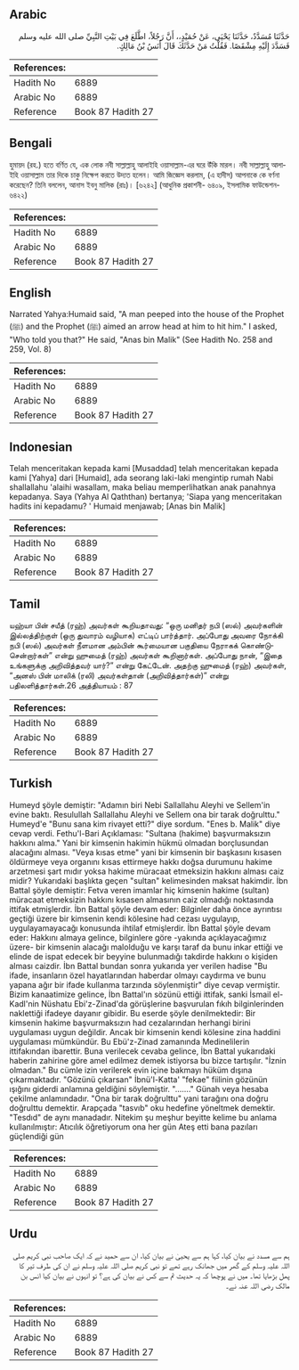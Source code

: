 ## Arabic


<div dir="rtl" lang="ar" style={{fontSize:'larger',backgroundColor:'#f8f9fa',padding:20}}>
حَدَّثَنَا مُسَدَّدٌ، حَدَّثَنَا يَحْيَى، عَنْ حُمَيْدٍ،، أَنَّ رَجُلاً، اطَّلَعَ فِي بَيْتِ النَّبِيِّ صلى الله عليه وسلم فَسَدَّدَ إِلَيْهِ مِشْقَصًا‏.‏ فَقُلْتُ مَنْ حَدَّثَكَ قَالَ أَنَسُ بْنُ مَالِكٍ‏.‏
</div>
<div style={{backgroundColor:'#f8f9fa',padding:20, marginBottom: 10}}><table> <thead> <tr> <th>References:</th> <th></th> </tr> </thead> <tbody><tr><td>Hadith No</td><td>6889</td></tr><tr><td>Arabic No</td><td>6889</td></tr><tr><td>Reference</td><td>Book 87 Hadith 27</td></tr></tbody></table></div>

## Bengali


<div dir="ltr" lang="bn" style={{fontSize:'larger',backgroundColor:'#f8f9fa',padding:20}}>
হুমায়দ (রহ.) হতে বর্ণিত যে, এক লোক নবী সাল্লাল্লাহু আলাইহি ওয়াসাল্লাম-এর ঘরে উঁকি মারল। নবী সাল্লাল্লাহু আলাইহি ওয়াসাল্লাম তার দিকে চাকু নিক্ষেপ করতে উদ্যত হলেন। আমি জিজ্ঞেস করলাম, (এ হাদীস) আপনাকে কে বর্ণনা করেছেন? তিনি বললেন, আনাস ইবনু মালিক (রাঃ)। [৬২৪২] (আধুনিক প্রকাশনী- ৬৪০৯, ইসলামিক ফাউন্ডেশন- ৬৪২২)
</div>
<div style={{backgroundColor:'#f8f9fa',padding:20, marginBottom: 10}}><table> <thead> <tr> <th>References:</th> <th></th> </tr> </thead> <tbody><tr><td>Hadith No</td><td>6889</td></tr><tr><td>Arabic No</td><td>6889</td></tr><tr><td>Reference</td><td>Book 87 Hadith 27</td></tr></tbody></table></div>

## English


<div dir="ltr" lang="en" style={{fontSize:'larger',backgroundColor:'#f8f9fa',padding:20}}>
Narrated Yahya:Humaid said, "A man peeped into the house of the Prophet (ﷺ) and the Prophet (ﷺ) aimed an arrow head at him to hit him." I asked, "Who told you that?" He said, "Anas bin Malik" (See Hadith No. 258 and 259, Vol. 8)
</div>
<div style={{backgroundColor:'#f8f9fa',padding:20, marginBottom: 10}}><table> <thead> <tr> <th>References:</th> <th></th> </tr> </thead> <tbody><tr><td>Hadith No</td><td>6889</td></tr><tr><td>Arabic No</td><td>6889</td></tr><tr><td>Reference</td><td>Book 87 Hadith 27</td></tr></tbody></table></div>

## Indonesian


<div dir="ltr" lang="id" style={{fontSize:'larger',backgroundColor:'#f8f9fa',padding:20}}>
Telah menceritakan kepada kami [Musaddad] telah menceritakan kepada kami [Yahya] dari [Humaid], ada seorang laki-laki mengintip rumah Nabi shallallahu 'alaihi wasallam, maka beliau memperlihatkan anak panahnya kepadanya. Saya (Yahya Al Qaththan) bertanya; 'Siapa yang menceritakan hadits ini kepadamu? ' Humaid menjawab; [Anas bin Malik]
</div>
<div style={{backgroundColor:'#f8f9fa',padding:20, marginBottom: 10}}><table> <thead> <tr> <th>References:</th> <th></th> </tr> </thead> <tbody><tr><td>Hadith No</td><td>6889</td></tr><tr><td>Arabic No</td><td>6889</td></tr><tr><td>Reference</td><td>Book 87 Hadith 27</td></tr></tbody></table></div>

## Tamil


<div dir="ltr" lang="ta" style={{fontSize:'larger',backgroundColor:'#f8f9fa',padding:20}}>
யஹ்யா பின் சயீத் (ரஹ்) அவர்கள் கூறியதாவது: “ஒரு மனிதர் நபி (ஸல்) அவர்களின் இல்லத்திற்குள் (ஒரு துவாரம் வழியாக) எட்டிப் பார்த்தார். அப்போது அவரை நோக்கி நபி (ஸல்) அவர்கள் நீளமான அம்பின் கூர்மையான பகுதியை நேராகக் கொண்டுசென்றார்கள்” என்று ஹுமைத் (ரஹ்) அவர்கள் கூறினார்கள். அப்போது நான், “இதை உங்களுக்கு அறிவித்தவர் யார்?” என்று கேட்டேன். அதற்கு ஹுமைத் (ரஹ்) அவர்கள், “அனஸ் பின் மாலிக் (ரலி) அவர்கள்தான் (அறிவித்தார்கள்)” என்று பதிலளித்தார்கள்.26 அத்தியாயம் : 87
</div>
<div style={{backgroundColor:'#f8f9fa',padding:20, marginBottom: 10}}><table> <thead> <tr> <th>References:</th> <th></th> </tr> </thead> <tbody><tr><td>Hadith No</td><td>6889</td></tr><tr><td>Arabic No</td><td>6889</td></tr><tr><td>Reference</td><td>Book 87 Hadith 27</td></tr></tbody></table></div>

## Turkish


<div dir="ltr" lang="tr" style={{fontSize:'larger',backgroundColor:'#f8f9fa',padding:20}}>
Humeyd şöyle demiştir: "Adamın biri Nebi Sallallahu Aleyhi ve Sellem'in evine baktı. Resulullah Sallallahu Aleyhi ve Sellem ona bir tarak doğrulttu." Humeyd'e "Bunu sana kim rivayet etti?" diye sordum. "Enes b. Malik" diye cevap verdi. Fethu'l-Bari Açıklaması: "Sultana (hakime) başvurmaksızın hakkını alma." Yani bir kimsenin hakimin hükmü olmadan borçlusundan alacağını alması. "Veya kısas etme" yani bir kimsenin bir başkasını kısasen öldürmeye veya organını kısas ettirmeye hakkı doğsa durumunu hakime arzetmesi şart mıdır yoksa hakime müracaat etmeksizin hakkını alması caiz midir? Yukarıdaki başlıkta geçen "sultan" kelimesinden maksat hakimdir. İbn Battal şöyle demiştir: Fetva veren imamlar hiç kimsenin hakime (sultan) müracaat etmeksizin hakkını kısasen almasının caiz olmadığı noktasında ittifak etmişlerdir. İbn Battal şöyle devam eder: Bilginler daha önce ayrıntısı geçtiği üzere bir kimsenin kendi kölesine had cezası uygulayıp, uygulayamayacağı konusunda ihtilaf etmişlerdir. İbn Battal şöyle devam eder: Hakkını almaya gelince, bilginlere göre -yakında açıklayacağımız üzere- bir kimsenin alacağı malolduğu ve karşı taraf da bunu inkar ettiği ve elinde de ispat edecek bir beyyine bulunmadığı takdirde hakkını o kişiden alması caizdir. İbn Battal bundan sonra yukarıda yer verilen hadise "Bu ifade, insanların özel hayatlarından haberdar olmayı caydırma ve bunu yapana ağır bir ifade kullanma tarzında söylenmiştir" diye cevap vermiştir. Bizim kanaatimize gelince, İbn Battal'ın sözünü ettiği ittifak, sanki İsmail el-Kadl'nin Nüshatu Ebi'z-Zinad'da görüşlerine başvurulan fıkıh bilginlerinden naklettiği ifadeye dayanır gibidir. Bu eserde şöyle denilmektedir: Bir kimsenin hakime başvurmaksızın had cezalarından herhangi birini uygulaması uygun değildir. Ancak bir kimsenin kendi kölesine zina haddini uygulaması mümkündür. Bu Ebü'z-Zinad zamanında Medinelilerin ittifakından ibarettir. Buna verilecek cevaba gelince, İbn Battal yukarıdaki haberin zahirine göre amel edilmez demek istiyorsa bu bizce tartışılır. "İznin olmadan." Bu cümle izin verilerek evin içine bakmayı hüküm dışına çıkarmaktadır. "Gözünü çıkarsan" İbnü'l-Katta' "fekae" fiilinin gözünün ışığını giderdi anlamına geldiğini söylemiştir. "......." Günah veya hesaba çekilme anlamındadır. "Ona bir tarak doğrulttu" yani tarağını ona doğru doğrulttu demektir. Arapçada "tasvıb" oku hedefine yöneltmek demektir. "Tesdıd" de aynı manadadır. Nitekim şu meşhur beyitte kelime bu anlama kullanılmıştır: Atıcılık öğretiyorum ona her gün Ateş etti bana pazıları güçlendiği gün
</div>
<div style={{backgroundColor:'#f8f9fa',padding:20, marginBottom: 10}}><table> <thead> <tr> <th>References:</th> <th></th> </tr> </thead> <tbody><tr><td>Hadith No</td><td>6889</td></tr><tr><td>Arabic No</td><td>6889</td></tr><tr><td>Reference</td><td>Book 87 Hadith 27</td></tr></tbody></table></div>

## Urdu


<div dir="rtl" lang="ur" style={{fontSize:'larger',backgroundColor:'#f8f9fa',padding:20}}>
ہم سے مسدد نے بیان کیا، کہا ہم سے یحییٰ نے بیان کیا، ان سے حمید نے کہ ایک صاحب نبی کریم صلی اللہ علیہ وسلم کے گھر میں جھانک رہے تھے تو نبی کریم صلی اللہ علیہ وسلم نے ان کی طرف تیر کا پھل بڑھایا تھا۔ میں نے پوچھا کہ یہ حدیث تم سے کس نے بیان کی ہے؟ تو انہوں نے بیان کیا انس بن مالک رضی اللہ عنہ نے۔
</div>
<div style={{backgroundColor:'#f8f9fa',padding:20, marginBottom: 10}}><table> <thead> <tr> <th>References:</th> <th></th> </tr> </thead> <tbody><tr><td>Hadith No</td><td>6889</td></tr><tr><td>Arabic No</td><td>6889</td></tr><tr><td>Reference</td><td>Book 87 Hadith 27</td></tr></tbody></table></div>